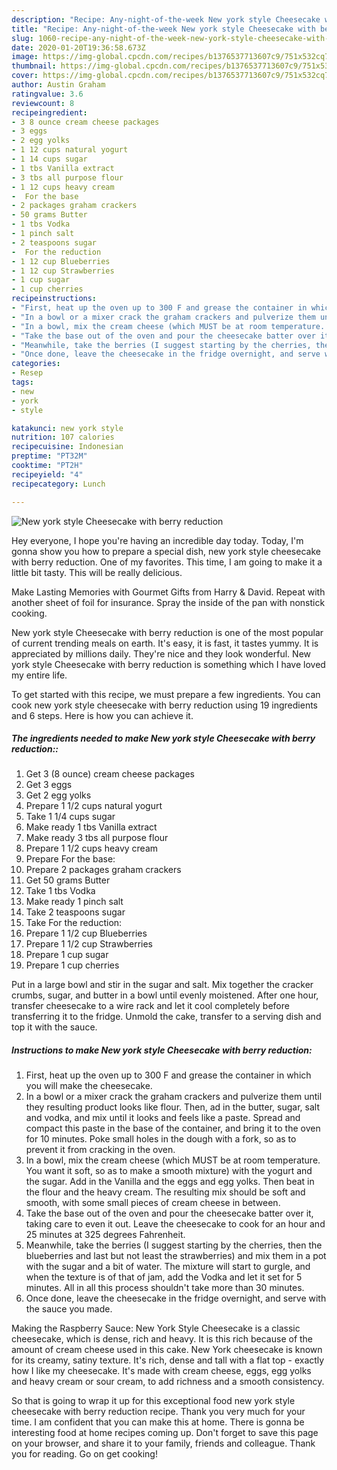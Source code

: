 ```yaml
---
description: "Recipe: Any-night-of-the-week New york style Cheesecake with berry reduction"
title: "Recipe: Any-night-of-the-week New york style Cheesecake with berry reduction"
slug: 1060-recipe-any-night-of-the-week-new-york-style-cheesecake-with-berry-reduction
date: 2020-01-20T19:36:58.673Z
image: https://img-global.cpcdn.com/recipes/b1376537713607c9/751x532cq70/new-york-style-cheesecake-with-berry-reduction-recipe-main-photo.jpg
thumbnail: https://img-global.cpcdn.com/recipes/b1376537713607c9/751x532cq70/new-york-style-cheesecake-with-berry-reduction-recipe-main-photo.jpg
cover: https://img-global.cpcdn.com/recipes/b1376537713607c9/751x532cq70/new-york-style-cheesecake-with-berry-reduction-recipe-main-photo.jpg
author: Austin Graham
ratingvalue: 3.6
reviewcount: 8
recipeingredient:
- 3 8 ounce cream cheese packages
- 3 eggs
- 2 egg yolks
- 1 12 cups natural yogurt
- 1 14 cups sugar
- 1 tbs Vanilla extract
- 3 tbs all purpose flour
- 1 12 cups heavy cream
-  For the base
- 2 packages graham crackers
- 50 grams Butter
- 1 tbs Vodka
- 1 pinch salt
- 2 teaspoons sugar
-  For the reduction
- 1 12 cup Blueberries
- 1 12 cup Strawberries
- 1 cup sugar
- 1 cup cherries
recipeinstructions:
- "First, heat up the oven up to 300 F and grease the container in which you will make the cheesecake."
- "In a bowl or a mixer crack the graham crackers and pulverize them until they resulting product looks like flour. Then, ad in the butter, sugar, salt and vodka, and mix until it looks and feels like a paste. Spread and compact this paste in the base of the container, and bring it to the oven for 10 minutes. Poke small holes in the dough with a fork, so as to prevent it from cracking in the oven."
- "In a bowl, mix the cream cheese (which MUST be at room temperature. You want it soft, so as to make a smooth mixture) with the yogurt and the sugar. Add in the Vanilla and the eggs and egg yolks. Then beat in the flour and the heavy cream. The resulting mix should be soft and smooth, with some small pieces of cream cheese in between."
- "Take the base out of the oven and pour the cheesecake batter over it, taking care to even it out. Leave the cheesecake to cook for an hour and 25 minutes at 325 degrees Fahrenheit."
- "Meanwhile, take the berries (I suggest starting by the cherries, then the blueberries and last but not least the strawberries) and mix them in a pot with the sugar and a bit of water. The mixture will start to gurgle, and when the texture is of that of jam, add the Vodka and let it set for 5 minutes. All in all this process shouldn&#39;t take more than 30 minutes."
- "Once done, leave the cheesecake in the fridge overnight, and serve with the sauce you made."
categories:
- Resep
tags:
- new
- york
- style

katakunci: new york style
nutrition: 107 calories
recipecuisine: Indonesian
preptime: "PT32M"
cooktime: "PT2H"
recipeyield: "4"
recipecategory: Lunch

---
```



![New york style Cheesecake with berry reduction](https://img-global.cpcdn.com/recipes/b1376537713607c9/751x532cq70/new-york-style-cheesecake-with-berry-reduction-recipe-main-photo.jpg)

Hey everyone, I hope you're having an incredible day today. Today, I'm gonna show you how to prepare a special dish, new york style cheesecake with berry reduction. One of my favorites. This time, I am going to make it a little bit tasty. This will be really delicious.

Make Lasting Memories with Gourmet Gifts from Harry &amp; David. Repeat with another sheet of foil for insurance. Spray the inside of the pan with nonstick cooking.

New york style Cheesecake with berry reduction is one of the most popular of current trending meals on earth. It's easy, it is fast, it tastes yummy. It is appreciated by millions daily. They're nice and they look wonderful. New york style Cheesecake with berry reduction is something which I have loved my entire life.


To get started with this recipe, we must prepare a few ingredients. You can cook new york style cheesecake with berry reduction using 19 ingredients and 6 steps. Here is how you can achieve it.

##### The ingredients needed to make New york style Cheesecake with berry reduction::

1. Get 3 (8 ounce) cream cheese packages
1. Get 3 eggs
1. Get 2 egg yolks
1. Prepare 1 1/2 cups natural yogurt
1. Take 1 1/4 cups sugar
1. Make ready 1 tbs Vanilla extract
1. Make ready 3 tbs all purpose flour
1. Prepare 1 1/2 cups heavy cream
1. Prepare  For the base:
1. Prepare 2 packages graham crackers
1. Get 50 grams Butter
1. Take 1 tbs Vodka
1. Make ready 1 pinch salt
1. Take 2 teaspoons sugar
1. Take  For the reduction:
1. Prepare 1 1/2 cup Blueberries
1. Prepare 1 1/2 cup Strawberries
1. Prepare 1 cup sugar
1. Prepare 1 cup cherries


Put in a large bowl and stir in the sugar and salt. Mix together the cracker crumbs, sugar, and butter in a bowl until evenly moistened. After one hour, transfer cheesecake to a wire rack and let it cool completely before transferring it to the fridge. Unmold the cake, transfer to a serving dish and top it with the sauce. 

##### Instructions to make New york style Cheesecake with berry reduction:

1. First, heat up the oven up to 300 F and grease the container in which you will make the cheesecake.
1. In a bowl or a mixer crack the graham crackers and pulverize them until they resulting product looks like flour. Then, ad in the butter, sugar, salt and vodka, and mix until it looks and feels like a paste. Spread and compact this paste in the base of the container, and bring it to the oven for 10 minutes. Poke small holes in the dough with a fork, so as to prevent it from cracking in the oven.
1. In a bowl, mix the cream cheese (which MUST be at room temperature. You want it soft, so as to make a smooth mixture) with the yogurt and the sugar. Add in the Vanilla and the eggs and egg yolks. Then beat in the flour and the heavy cream. The resulting mix should be soft and smooth, with some small pieces of cream cheese in between.
1. Take the base out of the oven and pour the cheesecake batter over it, taking care to even it out. Leave the cheesecake to cook for an hour and 25 minutes at 325 degrees Fahrenheit.
1. Meanwhile, take the berries (I suggest starting by the cherries, then the blueberries and last but not least the strawberries) and mix them in a pot with the sugar and a bit of water. The mixture will start to gurgle, and when the texture is of that of jam, add the Vodka and let it set for 5 minutes. All in all this process shouldn&#39;t take more than 30 minutes.
1. Once done, leave the cheesecake in the fridge overnight, and serve with the sauce you made.


Making the Raspberry Sauce: New York Style Cheesecake is a classic cheesecake, which is dense, rich and heavy. It is this rich because of the amount of cream cheese used in this cake. New York cheesecake is known for its creamy, satiny texture. It&#39;s rich, dense and tall with a flat top - exactly how I like my cheesecake. It&#39;s made with cream cheese, eggs, egg yolks and heavy cream or sour cream, to add richness and a smooth consistency. 

So that is going to wrap it up for this exceptional food new york style cheesecake with berry reduction recipe. Thank you very much for your time. I am confident that you can make this at home. There is gonna be interesting food at home recipes coming up. Don't forget to save this page on your browser, and share it to your family, friends and colleague. Thank you for reading. Go on get cooking!
